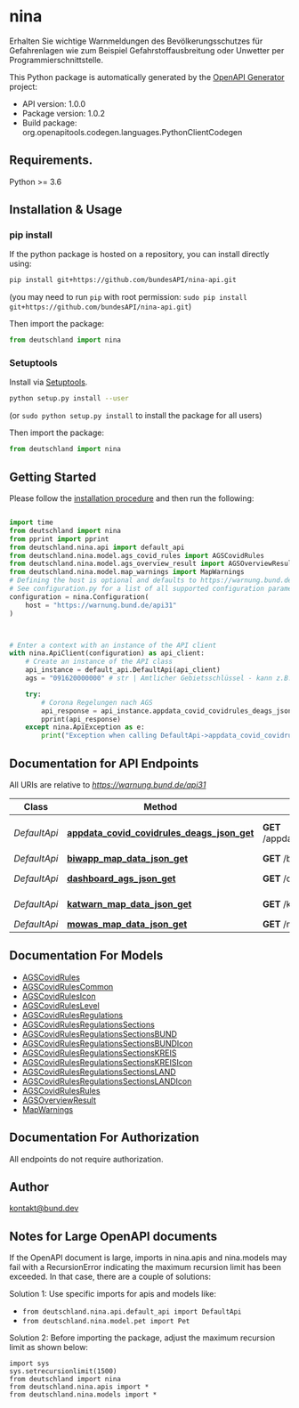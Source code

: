 # nina
Erhalten Sie wichtige Warnmeldungen des Bevölkerungsschutzes für Gefahrenlagen wie zum Beispiel Gefahrstoffausbreitung oder Unwetter per Programmierschnittstelle.

This Python package is automatically generated by the [OpenAPI Generator](https://openapi-generator.tech) project:

- API version: 1.0.0
- Package version: 1.0.2
- Build package: org.openapitools.codegen.languages.PythonClientCodegen

## Requirements.

Python >= 3.6

## Installation & Usage
### pip install

If the python package is hosted on a repository, you can install directly using:

```sh
pip install git+https://github.com/bundesAPI/nina-api.git
```
(you may need to run `pip` with root permission: `sudo pip install git+https://github.com/bundesAPI/nina-api.git`)

Then import the package:
```python
from deutschland import nina
```

### Setuptools

Install via [Setuptools](http://pypi.python.org/pypi/setuptools).

```sh
python setup.py install --user
```
(or `sudo python setup.py install` to install the package for all users)

Then import the package:
```python
from deutschland import nina
```

## Getting Started

Please follow the [installation procedure](#installation--usage) and then run the following:

```python

import time
from deutschland import nina
from pprint import pprint
from deutschland.nina.api import default_api
from deutschland.nina.model.ags_covid_rules import AGSCovidRules
from deutschland.nina.model.ags_overview_result import AGSOverviewResult
from deutschland.nina.model.map_warnings import MapWarnings
# Defining the host is optional and defaults to https://warnung.bund.de/api31
# See configuration.py for a list of all supported configuration parameters.
configuration = nina.Configuration(
    host = "https://warnung.bund.de/api31"
)



# Enter a context with an instance of the API client
with nina.ApiClient(configuration) as api_client:
    # Create an instance of the API class
    api_instance = default_api.DefaultApi(api_client)
    ags = "091620000000" # str | Amtlicher Gebietsschlüssel - kann z.B. von [hier](https://www.xrepository.de/api/xrepository/urn:de:bund:destatis:bevoelkerungsstatistik:schluessel:rs_2021-07-31/download/Regionalschl_ssel_2021-07-31.json) bezogen werden.

    try:
        # Corona Regelungen nach AGS
        api_response = api_instance.appdata_covid_covidrules_deags_json_get(ags)
        pprint(api_response)
    except nina.ApiException as e:
        print("Exception when calling DefaultApi->appdata_covid_covidrules_deags_json_get: %s\n" % e)
```

## Documentation for API Endpoints

All URIs are relative to *https://warnung.bund.de/api31*

Class | Method | HTTP request | Description
------------ | ------------- | ------------- | -------------
*DefaultApi* | [**appdata_covid_covidrules_deags_json_get**](docs/DefaultApi.md#appdata_covid_covidrules_deags_json_get) | **GET** /appdata/covid/covidrules/DE/{AGS}.json | Corona Regelungen nach AGS
*DefaultApi* | [**biwapp_map_data_json_get**](docs/DefaultApi.md#biwapp_map_data_json_get) | **GET** /biwapp/mapData.json | Biwapp Meldungen
*DefaultApi* | [**dashboard_ags_json_get**](docs/DefaultApi.md#dashboard_ags_json_get) | **GET** /dashboard/{AGS}.json | Meldungsübersicht nach AGS
*DefaultApi* | [**katwarn_map_data_json_get**](docs/DefaultApi.md#katwarn_map_data_json_get) | **GET** /katwarn/mapData.json | Katwarn Meldungen
*DefaultApi* | [**mowas_map_data_json_get**](docs/DefaultApi.md#mowas_map_data_json_get) | **GET** /mowas/mapData.json | Mowas Meldungen


## Documentation For Models

 - [AGSCovidRules](docs/AGSCovidRules.md)
 - [AGSCovidRulesCommon](docs/AGSCovidRulesCommon.md)
 - [AGSCovidRulesIcon](docs/AGSCovidRulesIcon.md)
 - [AGSCovidRulesLevel](docs/AGSCovidRulesLevel.md)
 - [AGSCovidRulesRegulations](docs/AGSCovidRulesRegulations.md)
 - [AGSCovidRulesRegulationsSections](docs/AGSCovidRulesRegulationsSections.md)
 - [AGSCovidRulesRegulationsSectionsBUND](docs/AGSCovidRulesRegulationsSectionsBUND.md)
 - [AGSCovidRulesRegulationsSectionsBUNDIcon](docs/AGSCovidRulesRegulationsSectionsBUNDIcon.md)
 - [AGSCovidRulesRegulationsSectionsKREIS](docs/AGSCovidRulesRegulationsSectionsKREIS.md)
 - [AGSCovidRulesRegulationsSectionsKREISIcon](docs/AGSCovidRulesRegulationsSectionsKREISIcon.md)
 - [AGSCovidRulesRegulationsSectionsLAND](docs/AGSCovidRulesRegulationsSectionsLAND.md)
 - [AGSCovidRulesRegulationsSectionsLANDIcon](docs/AGSCovidRulesRegulationsSectionsLANDIcon.md)
 - [AGSCovidRulesRules](docs/AGSCovidRulesRules.md)
 - [AGSOverviewResult](docs/AGSOverviewResult.md)
 - [MapWarnings](docs/MapWarnings.md)


## Documentation For Authorization

 All endpoints do not require authorization.

## Author

kontakt@bund.dev


## Notes for Large OpenAPI documents
If the OpenAPI document is large, imports in nina.apis and nina.models may fail with a
RecursionError indicating the maximum recursion limit has been exceeded. In that case, there are a couple of solutions:

Solution 1:
Use specific imports for apis and models like:
- `from deutschland.nina.api.default_api import DefaultApi`
- `from deutschland.nina.model.pet import Pet`

Solution 2:
Before importing the package, adjust the maximum recursion limit as shown below:
```
import sys
sys.setrecursionlimit(1500)
from deutschland import nina
from deutschland.nina.apis import *
from deutschland.nina.models import *
```

